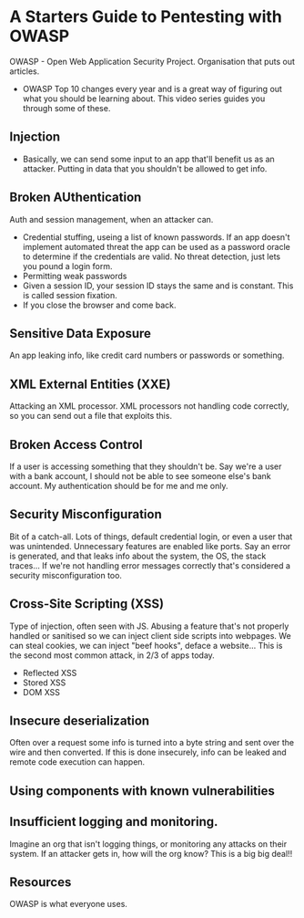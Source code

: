 # A Starters Guide to Pentesting with OWASP

OWASP - Open Web Application Security Project. Organisation that puts out articles.

- OWASP Top 10 changes every year and is a great way of figuring out what you should be learning about. This video series guides you through some of these.

## Injection

- Basically, we can send some input to an app that'll benefit us as an attacker. Putting in data that you shouldn't be allowed to get info.

## Broken AUthentication

Auth and session management, when an attacker can.
- Credential stuffing, useing a list of known passwords. If an app doesn't implement automated threat the app can be used as a password oracle to determine if the credentials are valid. No threat detection, just lets you pound a login form.
- Permitting weak passwords
- Given a session ID, your session ID stays the same and is constant. This is called session fixation.
- If you close the browser and come back.

## Sensitive Data Exposure

An app leaking info, like credit card numbers or passwords or something.

## XML External Entities (XXE)

Attacking an XML processor. XML processors not handling code correctly, so you can send out a file that exploits this.

## Broken Access Control

If a user is accessing something that they shouldn't be. Say we're a user with a bank account, I should not be able to see someone else's bank account. My authentication should be for me and me only.

## Security Misconfiguration

Bit of a catch-all. Lots of things, default credential login, or even a user that was unintended.
Unnecessary features are enabled like ports.
Say an error is generated, and that leaks info about the system, the OS, the stack traces... If we're not handling error messages correctly that's considered a security misconfiguration too.

## Cross-Site Scripting (XSS)

Type of injection, often seen with JS. Abusing a feature that's not properly handled or sanitised so we can inject client side scripts into webpages. We can steal cookies, we can inject "beef hooks", deface a website... This is the second most common attack, in 2/3 of apps today.

- Reflected XSS
- Stored XSS
- DOM XSS

## Insecure deserialization

Often over a request some info is turned into a byte string and sent over the wire and then converted. If this is done insecurely, info can be leaked and remote code execution can happen.

## Using components with known vulnerabilities

## Insufficient logging and monitoring.

Imagine an org that isn't logging things, or monitoring any attacks on their system. If an attacker gets in, how will the org know? This is a big big deal!!

## Resources

OWASP is what everyone uses. 